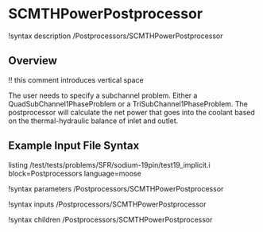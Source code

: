 # SCMTHPowerPostprocessor

!syntax description /Postprocessors/SCMTHPowerPostprocessor

## Overview

!! this comment introduces vertical space

The user needs to specify a subchannel problem. Either a QuadSubChannel1PhaseProblem or a TriSubChannel1PhaseProblem. The postprocessor will calculate the net power that goes into the coolant based on the thermal-hydraulic balance of inlet and outlet.

## Example Input File Syntax

listing /test/tests/problems/SFR/sodium-19pin/test19_implicit.i block=Postprocessors language=moose

!syntax parameters /Postprocessors/SCMTHPowerPostprocessor

!syntax inputs /Postprocessors/SCMTHPowerPostprocessor

!syntax children /Postprocessors/SCMTHPowerPostprocessor
